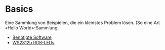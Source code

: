 # Basics
Eine Sammlung von Beispielen, die ein kleinstes Problem lösen.
(So eine Art «Hello World»-Sammlung.

  * [Benötigte Software](software.md)
  * [WS2812b RGB-LEDs](ws2812b/README.md)

